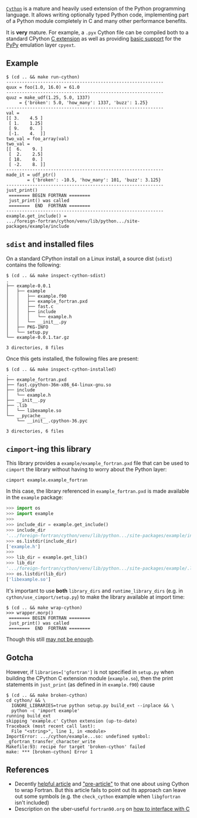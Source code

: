 [`Cython`][1] is a mature and heavily used extension of the Python
programming language. It allows writing optionally typed Python code,
implementing part of a Python module completely in C and many other
performance benefits.

It is **very** mature. For example, a `.pyx` Cython file can be compiled
both to a standard CPython [C extension][2] as well as providing
[basic support][3] for the [PyPy][4] emulation layer `cpyext`.

## Example

```
$ (cd .. && make run-cython)
------------------------------------------------------------
quux = foo(1.0, 16.0) = 61.0
------------------------------------------------------------
quuz = make_udf(1.25, 5.0, 1337)
     = {'broken': 5.0, 'how_many': 1337, 'buzz': 1.25}
------------------------------------------------------------
val =
[[ 3.    4.5 ]
 [ 1.    1.25]
 [ 9.    0.  ]
 [-1.    4.  ]]
two_val = foo_array(val)
two_val =
[[  6.    9. ]
 [  2.    2.5]
 [ 18.    0. ]
 [ -2.    8. ]]
------------------------------------------------------------
made_it = udf_ptr()
        = {'broken': -10.5, 'how_many': 101, 'buzz': 3.125}
------------------------------------------------------------
just_print()
 ======== BEGIN FORTRAN ========
 just_print() was called
 ========  END  FORTRAN ========
------------------------------------------------------------
example.get_include() =
.../foreign-fortran/cython/venv/lib/python.../site-packages/example/include
```

## `sdist` and installed files

On a standard CPython install on a Linux install, a source dist (`sdist`)
contains the following:

```
$ (cd .. && make inspect-cython-sdist)
.
├── example-0.0.1
│   ├── example
│   │   ├── example.f90
│   │   ├── example_fortran.pxd
│   │   ├── fast.c
│   │   ├── include
│   │   │   └── example.h
│   │   └── __init__.py
│   ├── PKG-INFO
│   └── setup.py
└── example-0.0.1.tar.gz

3 directories, 8 files
```

Once this gets installed, the following files are present:

```
$ (cd .. && make inspect-cython-installed)
.
├── example_fortran.pxd
├── fast.cpython-36m-x86_64-linux-gnu.so
├── include
│   └── example.h
├── __init__.py
├── .lib
│   └── libexample.so
└── __pycache__
    └── __init__.cpython-36.pyc

3 directories, 6 files
```

## `cimport`-ing this library

This library provides a `example/example_fortran.pxd` file
that can be used to `cimport` the library without having to
worry about the Python layer:

```
cimport example.example_fortran
```

In this case, the library referenced in `example_fortran.pxd`
is made available in the `example` package:

```python
>>> import os
>>> import example
>>>
>>> include_dir = example.get_include()
>>> include_dir
'.../foreign-fortran/cython/venv/lib/python.../site-packages/example/include'
>>> os.listdir(include_dir)
['example.h']
>>>
>>> lib_dir = example.get_lib()
>>> lib_dir
'.../foreign-fortran/cython/venv/lib/python.../site-packages/example/.lib'
>>> os.listdir(lib_dir)
['libexample.so']
```

It's important to use **both** `library_dirs` and `runtime_library_dirs`
(e.g. in `cython/use_cimport/setup.py`) to make the library available
at import time:

```
$ (cd .. && make wrap-cython)
>>> wrapper.morp()
 ======== BEGIN FORTRAN ========
 just_print() was called
 ========  END  FORTRAN ========
```

Though this still [may not be enough][8].

## Gotcha

However, if `libraries=['gfortran']` is not specified in `setup.py` when
building the CPython C extension module (`example.so`), then the print
statements in `just_print` (as defined in in `example.f90`) cause

```
$ (cd .. && make broken-cython)
cd cython/ && \
  IGNORE_LIBRARIES=true python setup.py build_ext --inplace && \
  python -c 'import example'
running build_ext
skipping 'example.c' Cython extension (up-to-date)
Traceback (most recent call last):
  File "<string>", line 1, in <module>
ImportError: .../cython/example...so: undefined symbol: _gfortran_transfer_character_write
Makefile:93: recipe for target 'broken-cython' failed
make: *** [broken-cython] Error 1
```

## References

- Decently [helpful article][5] and ["pre-article"][6] to that one about
  using Cython to wrap Fortran. But this article fails to point out
  its approach can leave out some symbols (e.g. the `check_cython`
  example when `libgfortran` isn't included)
- Description on the uber-useful `fortran90.org` on
  [how to interface with C][7]

[1]: https://cython.readthedocs.io/
[2]: https://docs.python.org/3.6/extending/extending.html
[3]: https://cython.readthedocs.io/en/latest/src/userguide/pypy.html
[4]: https://pypy.org/
[5]: https://maurow.bitbucket.io/notes/calling_fortran_from_python.html
[6]: https://maurow.bitbucket.io/notes/calling_fortran_from_c.html
[7]: http://www.fortran90.org/src/best-practices.html#interfacing-with-c
[8]: https://stackoverflow.com/q/19123623/1068170

